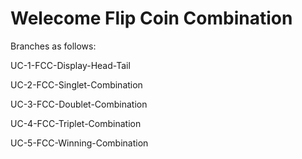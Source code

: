 # Welecome Flip Coin Combination

Branches as follows:

UC-1-FCC-Display-Head-Tail

UC-2-FCC-Singlet-Combination

UC-3-FCC-Doublet-Combination

UC-4-FCC-Triplet-Combination

UC-5-FCC-Winning-Combination
